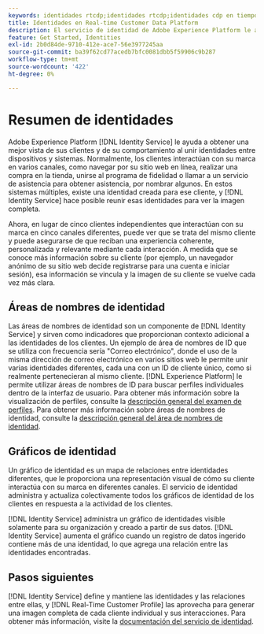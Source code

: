 ```yaml
---
keywords: identidades rtcdp;identidades rtcdp;identidades cdp en tiempo real
title: Identidades en Real-time Customer Data Platform
description: El servicio de identidad de Adobe Experience Platform le ayuda a obtener una mejor vista de sus clientes y de su comportamiento al unir identidades entre dispositivos y sistemas.
feature: Get Started, Identities
exl-id: 2b0d84de-9710-412e-ace7-56e3977245aa
source-git-commit: ba39f62cd77acedb7bfc0081dbb5f59906c9b287
workflow-type: tm+mt
source-wordcount: '422'
ht-degree: 0%

---
```


# Resumen de identidades

Adobe Experience Platform [!DNL Identity Service] le ayuda a obtener una mejor vista de sus clientes y de su comportamiento al unir identidades entre dispositivos y sistemas. Normalmente, los clientes interactúan con su marca en varios canales, como navegar por su sitio web en línea, realizar una compra en la tienda, unirse al programa de fidelidad o llamar a un servicio de asistencia para obtener asistencia, por nombrar algunos. En estos sistemas múltiples, existe una identidad creada para ese cliente, y [!DNL Identity Service] hace posible reunir esas identidades para ver la imagen completa.

Ahora, en lugar de cinco clientes independientes que interactúan con su marca en cinco canales diferentes, puede ver que se trata del mismo cliente y puede asegurarse de que reciban una experiencia coherente, personalizada y relevante mediante cada interacción. A medida que se conoce más información sobre su cliente (por ejemplo, un navegador anónimo de su sitio web decide registrarse para una cuenta e iniciar sesión), esa información se vincula y la imagen de su cliente se vuelve cada vez más clara.

## Áreas de nombres de identidad

Las áreas de nombres de identidad son un componente de [!DNL Identity Service] y sirven como indicadores que proporcionan contexto adicional a las identidades de los clientes. Un ejemplo de área de nombres de ID que se utiliza con frecuencia sería &quot;Correo electrónico&quot;, donde el uso de la misma dirección de correo electrónico en varios sitios web le permite unir varias identidades diferentes, cada una con un ID de cliente único, como si realmente pertenecieran al mismo cliente. [!DNL Experience Platform] le permite utilizar áreas de nombres de ID para buscar perfiles individuales dentro de la interfaz de usuario. Para obtener más información sobre la visualización de perfiles, consulte la [descripción general del examen de perfiles](profile-browse.md). Para obtener más información sobre áreas de nombres de identidad, consulte la [descripción general del área de nombres de identidad](../../identity-service/features/namespaces.md).

## Gráficos de identidad

Un gráfico de identidad es un mapa de relaciones entre identidades diferentes, que le proporciona una representación visual de cómo su cliente interactúa con su marca en diferentes canales. El servicio de identidad administra y actualiza colectivamente todos los gráficos de identidad de los clientes en respuesta a la actividad de los clientes.

[!DNL Identity Service] administra un gráfico de identidades visible solamente para su organización y creado a partir de sus datos. [!DNL Identity Service] aumenta el gráfico cuando un registro de datos ingerido contiene más de una identidad, lo que agrega una relación entre las identidades encontradas.

## Pasos siguientes

[!DNL Identity Service] define y mantiene las identidades y las relaciones entre ellas, y [!DNL Real-Time Customer Profile] las aprovecha para generar una imagen completa de cada cliente individual y sus interacciones. Para obtener más información, visite la [documentación del servicio de identidad](../../identity-service/home.md).
